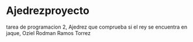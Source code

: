 # Ajedrezproyecto
tarea de programacion 2, Ajedrez que comprueba si el rey se encuentra en jaque, Oziel Rodman Ramos Torrez
